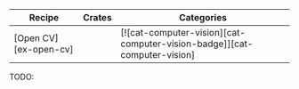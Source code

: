 | Recipe | Crates | Categories |
|---|---|---|
| [Open CV][ex-open-cv] | | [![cat-computer-vision][cat-computer-vision-badge]][cat-computer-vision] |
<div class="hidden">
TODO:
</div>
